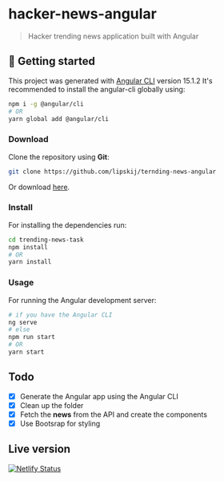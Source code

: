 # hacker-news-angular

> Hacker trending news application  built with Angular

## 🚀 Getting started

This project was generated with [Angular CLI](https://github.com/angular/angular-cli) version 15.1.2 It's recommended to install the angular-cli globally using:

```bash
npm i -g @angular/cli
# OR
yarn global add @angular/cli
```

### Download

Clone the repository using **Git**:
```bash
git clone https://github.com/lipskij/ternding-news-angular
```
Or download [here](https://github.com/lipskij/ternding-news-angular/archive/develop.zip).

### Install

For installing the dependencies run:

```sh
cd trending-news-task
npm install
# OR
yarn install
```

### Usage

For running the Angular development server:

```sh
# if you have the Angular CLI
ng serve
# else 
npm run start
# OR
yarn start
```

## Todo

- [x] Generate the Angular app using the Angular CLI
- [x] Clean up the folder
- [x] Fetch the **news** from the API and create the components
- [x] Use Bootsrap for styling

## Live version

[![Netlify Status](https://api.netlify.com/api/v1/badges/6525df2b-e1c7-4969-8a87-009319c3e56e/deploy-status)](https://app.netlify.com/sites/trending-news-task/deploys)